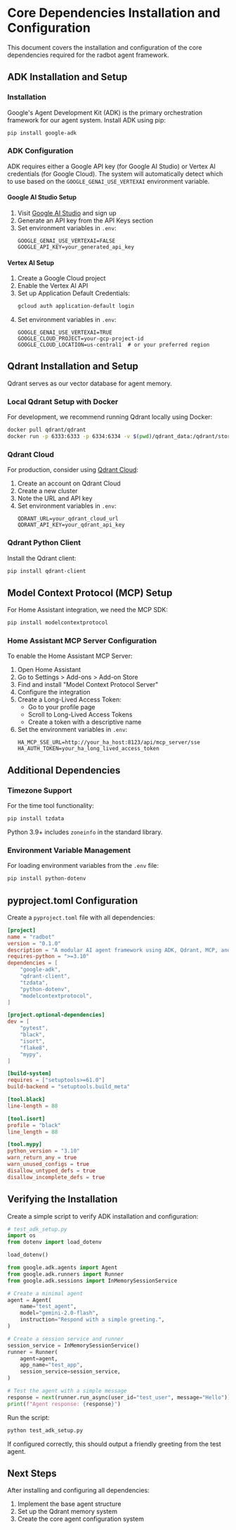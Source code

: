 # Core Dependencies Installation and Configuration

<!-- Version: 0.4.0 | Last Updated: 2025-05-07 -->


This document covers the installation and configuration of the core dependencies required for the radbot agent framework.

## ADK Installation and Setup

### Installation

Google's Agent Development Kit (ADK) is the primary orchestration framework for our agent system. Install ADK using pip:

```bash
pip install google-adk
```

### ADK Configuration

ADK requires either a Google API key (for Google AI Studio) or Vertex AI credentials (for Google Cloud). The system will automatically detect which to use based on the `GOOGLE_GENAI_USE_VERTEXAI` environment variable.

#### Google AI Studio Setup

1. Visit [Google AI Studio](https://ai.google.dev/) and sign up
2. Generate an API key from the API Keys section
3. Set environment variables in `.env`:
   ```
   GOOGLE_GENAI_USE_VERTEXAI=FALSE
   GOOGLE_API_KEY=your_generated_api_key
   ```

#### Vertex AI Setup

1. Create a Google Cloud project
2. Enable the Vertex AI API
3. Set up Application Default Credentials:
   ```bash
   gcloud auth application-default login
   ```
4. Set environment variables in `.env`:
   ```
   GOOGLE_GENAI_USE_VERTEXAI=TRUE
   GOOGLE_CLOUD_PROJECT=your-gcp-project-id
   GOOGLE_CLOUD_LOCATION=us-central1  # or your preferred region
   ```

## Qdrant Installation and Setup

Qdrant serves as our vector database for agent memory.

### Local Qdrant Setup with Docker

For development, we recommend running Qdrant locally using Docker:

```bash
docker pull qdrant/qdrant
docker run -p 6333:6333 -p 6334:6334 -v $(pwd)/qdrant_data:/qdrant/storage qdrant/qdrant
```

### Qdrant Cloud

For production, consider using [Qdrant Cloud](https://qdrant.tech/cloud):

1. Create an account on Qdrant Cloud
2. Create a new cluster
3. Note the URL and API key
4. Set environment variables in `.env`:
   ```
   QDRANT_URL=your_qdrant_cloud_url
   QDRANT_API_KEY=your_qdrant_api_key
   ```

### Qdrant Python Client

Install the Qdrant client:

```bash
pip install qdrant-client
```

## Model Context Protocol (MCP) Setup

For Home Assistant integration, we need the MCP SDK:

```bash
pip install modelcontextprotocol
```

### Home Assistant MCP Server Configuration

To enable the Home Assistant MCP Server:

1. Open Home Assistant
2. Go to Settings > Add-ons > Add-on Store
3. Find and install "Model Context Protocol Server"
4. Configure the integration
5. Create a Long-Lived Access Token:
   - Go to your profile page
   - Scroll to Long-Lived Access Tokens
   - Create a token with a descriptive name
6. Set the environment variables in `.env`:
   ```
   HA_MCP_SSE_URL=http://your_ha_host:8123/api/mcp_server/sse
   HA_AUTH_TOKEN=your_ha_long_lived_access_token
   ```

## Additional Dependencies

### Timezone Support

For the time tool functionality:

```bash
pip install tzdata
```

Python 3.9+ includes `zoneinfo` in the standard library.

### Environment Variable Management

For loading environment variables from the `.env` file:

```bash
pip install python-dotenv
```

## pyproject.toml Configuration

Create a `pyproject.toml` file with all dependencies:

```toml
[project]
name = "radbot"
version = "0.1.0"
description = "A modular AI agent framework using ADK, Qdrant, MCP, and A2A"
requires-python = ">=3.10"
dependencies = [
    "google-adk",
    "qdrant-client",
    "tzdata",
    "python-dotenv",
    "modelcontextprotocol",
]

[project.optional-dependencies]
dev = [
    "pytest",
    "black",
    "isort",
    "flake8",
    "mypy",
]

[build-system]
requires = ["setuptools>=61.0"]
build-backend = "setuptools.build_meta"

[tool.black]
line-length = 88

[tool.isort]
profile = "black"
line_length = 88

[tool.mypy]
python_version = "3.10"
warn_return_any = true
warn_unused_configs = true
disallow_untyped_defs = true
disallow_incomplete_defs = true
```

## Verifying the Installation

Create a simple script to verify ADK installation and configuration:

```python
# test_adk_setup.py
import os
from dotenv import load_dotenv

load_dotenv()

from google.adk.agents import Agent
from google.adk.runners import Runner
from google.adk.sessions import InMemorySessionService

# Create a minimal agent
agent = Agent(
    name="test_agent",
    model="gemini-2.0-flash",
    instruction="Respond with a simple greeting.",
)

# Create a session service and runner
session_service = InMemorySessionService()
runner = Runner(
    agent=agent,
    app_name="test_app",
    session_service=session_service,
)

# Test the agent with a simple message
response = next(runner.run_async(user_id="test_user", message="Hello"))
print(f"Agent response: {response}")
```

Run the script:

```bash
python test_adk_setup.py
```

If configured correctly, this should output a friendly greeting from the test agent.

## Next Steps

After installing and configuring all dependencies:

1. Implement the base agent structure
2. Set up the Qdrant memory system
3. Create the core agent configuration system